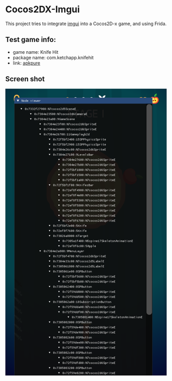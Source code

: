 # Cocos2DX-Imgui
This project tries to integrate [imgui](https://github.com/ocornut/imgui.git) into a Cocos2D-x game, and using Frida. 


## Test game info: 
- game name: Knife Hit
- package name: com.ketchapp.knifehit
- link: [apkpure](https://apkpure.com/knife-hit/com.ketchapp.knifehit)

## Screen shot

![screen shot](./assets/screenshot.png?raw=true)

